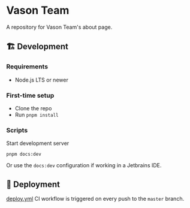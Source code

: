 # Vason Team

A repository for Vason Team's about page.

## 🏗️ Development

### Requirements

- Node.js LTS or newer

### First-time setup

- Clone the repo
- Run `pnpm install`

### Scripts

Start development server

```shell
pnpm docs:dev
```

Or use the `docs:dev` configuration if working in a Jetbrains IDE.

## 🚀 Deployment

[deploy.yml](./.github/workflows/deploy.yml) CI workflow is triggered on every push to the `master` branch.
